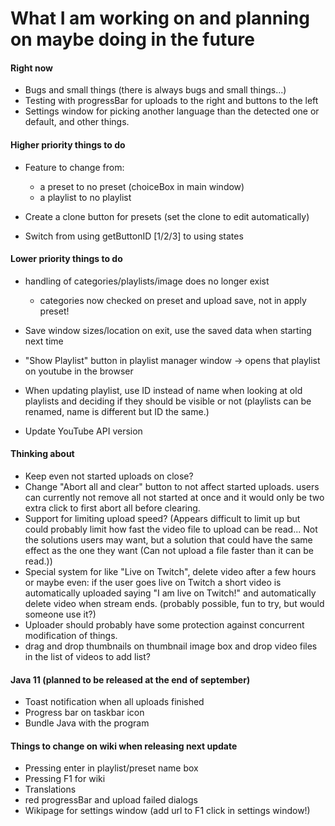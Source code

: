 # What I am working on and planning on maybe doing in the future

#### Right now
- Bugs and small things (there is always bugs and small things...)
- Testing with progressBar for uploads to the right and buttons to the left
- Settings window for picking another language than the detected one or
default, and other things.

#### Higher priority things to do
- Feature to change from:
    - a preset to no preset (choiceBox in main window)
    - a playlist to no playlist

- Create a clone button for presets (set the clone to edit automatically)
- Switch from using getButtonID [1/2/3] to using states

#### Lower priority things to do
- handling of categories/playlists/image does no longer exist
    - categories now checked on preset and upload save, not in apply preset!


- Save window sizes/location on exit, use the saved data when starting next time
- "Show Playlist" button in playlist manager window -> opens that playlist
on youtube in the browser
- When updating playlist, use ID instead of name when looking at old
playlists and deciding if they should be visible or not (playlists can
be renamed, name is different but ID the same.)
- Update YouTube API version

#### Thinking about
- Keep even not started uploads on close?
- Change "Abort all and clear" button to not affect started uploads.
users can currently not remove all not started at once and it would
only be two extra click to first abort all before clearing.
- Support for limiting upload speed? (Appears difficult to limit up but
could probably limit how fast the video file to upload can be read... Not
the solutions users may want, but a solution that could have the same effect
as the one they want (Can not upload a file faster than it can be read.))
- Special system for like "Live on Twitch", delete video after a few hours
or maybe even: if the user goes live on Twitch a short video is automatically
uploaded saying "I am live on Twitch!" and automatically delete video when stream ends.
(probably possible, fun to try, but would someone use it?)
- Uploader should probably have some protection against concurrent modification
of things.
- drag and drop thumbnails on thumbnail image box 
and drop video files in the list of videos to add list?

#### Java 11 (planned to be released at the end of september)
- Toast notification when all uploads finished
- Progress bar on taskbar icon
- Bundle Java with the program

#### Things to change on wiki when releasing next update
- Pressing enter in playlist/preset name box
- Pressing F1 for wiki
- Translations
- red progressBar and upload failed dialogs
- Wikipage for settings window (add url to F1 click in settings window!)